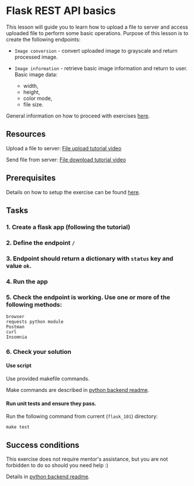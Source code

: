 # Flask REST API basics

This lesson will guide you to learn how to upload a file to server
and access uploaded file to perform some basic operations.
Purpose of this lesson is to create the following endpoints:


* `Image conversion` - convert uploaded image to grayscale 
  and return processed image.
* `Image information` - retrieve basic image information and return to user.
  Basic image data:

    - width,
    - height,
    - color mode,
    - file size.


General information on how to proceed with exercises [here](../../readme.md).

## Resources

Upload a file to server: 
[File upload tutorial video](https://www.youtube.com/watch?v=Y82XKGKUtrU)

Send file from server: 
[File download tutorial video](https://www.youtube.com/watch?v=WICXiCtXX5U)


## Prerequisites

Details on how to setup the exercise can be 
found [here](../../readme.md#exercise-setup).

## Tasks

### 1. Create a flask app (following the tutorial)
### 2. Define the endpoint ``/``
### 3. Endpoint should return a dictionary with `status` key and value `ok`.
### 4. Run the app
### 5. Check the endpoint is working. Use one or more of the following methods:
    
    browser
    requests python module
    Postman
    curl
    Insomnia

### 6. Check your solution

#### Use script

Use provided makefile commands.

Make commands are described in [python backend readme](../../readme.md#script-execution).

#### Run unit tests and ensure they pass.

Run the following command from current (`flask_101`) directory:

    make test


## Success conditions

This exercise does not require mentor's assistance, 
but you are not forbidden to do so should you need help :)

Details in [python backend readme](../../readme.md#exercise-success-conditions).
